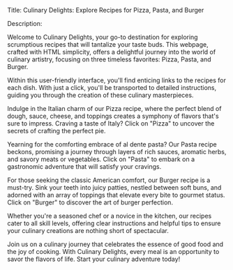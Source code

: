 Title: Culinary Delights: Explore Recipes for Pizza, Pasta, and Burger

Description:

Welcome to Culinary Delights, your go-to destination for exploring scrumptious recipes that will tantalize your taste buds. This webpage, crafted with HTML simplicity, offers a delightful journey into the world of culinary artistry, focusing on three timeless favorites: Pizza, Pasta, and Burger.

Within this user-friendly interface, you'll find enticing links to the recipes for each dish. With just a click, you'll be transported to detailed instructions, guiding you through the creation of these culinary masterpieces.

Indulge in the Italian charm of our Pizza recipe, where the perfect blend of dough, sauce, cheese, and toppings creates a symphony of flavors that's sure to impress. Craving a taste of Italy? Click on "Pizza" to uncover the secrets of crafting the perfect pie.

Yearning for the comforting embrace of al dente pasta? Our Pasta recipe beckons, promising a journey through layers of rich sauces, aromatic herbs, and savory meats or vegetables. Click on "Pasta" to embark on a gastronomic adventure that will satisfy your cravings.

For those seeking the classic American comfort, our Burger recipe is a must-try. Sink your teeth into juicy patties, nestled between soft buns, and adorned with an array of toppings that elevate every bite to gourmet status. Click on "Burger" to discover the art of burger perfection.

Whether you're a seasoned chef or a novice in the kitchen, our recipes cater to all skill levels, offering clear instructions and helpful tips to ensure your culinary creations are nothing short of spectacular.

Join us on a culinary journey that celebrates the essence of good food and the joy of cooking. With Culinary Delights, every meal is an opportunity to savor the flavors of life. Start your culinary adventure today!